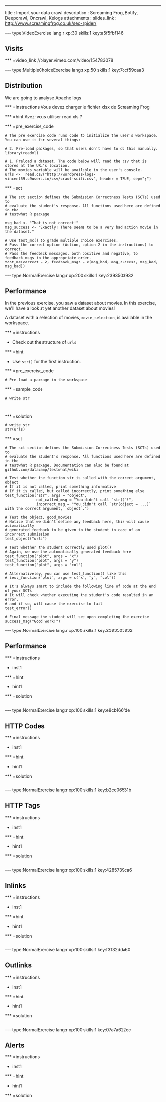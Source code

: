 ---
title       : Import your data crawl
description : Screaming Frog, Botify, Deepcrawl, Oncrawl, Kelogs
attachments :
  slides_link : http://www.screamingfrog.co.uk/seo-spider/

--- type:VideoExercise lang:r xp:30 skills:1 key:a5f5fbf146
## Visits 

*** =video_link
//player.vimeo.com/video/154783078

--- type:MultipleChoiceExercise lang:r xp:50 skills:1 key:7ccf59caa3
## Distribution

We are going to analyse Apache logs

*** =instructions
Vous devez charger le fichier xlsx de Screaming Frog

*** =hint
Avez-vous utiliser read.xls ?

*** =pre_exercise_code
```{r}
# The pre exercise code runs code to initialize the user's workspace. You can use it for several things:

# 2. Pre-load packages, so that users don't have to do this manually.
library(readxl)

# 1. Preload a dataset. The code below will read the csv that is stored at the URL's location.
# The movies variable will be available in the user's console.
urls <-  read.csv("http://wordpress-logs-vincent59.c9users.io/csv/crawl-scifi.csv", header = TRUE, sep=";")

```

*** =sct
```{r}
# The sct section defines the Submission Correctness Tests (SCTs) used to
# evaluate the student's response. All functions used here are defined in the 
# testwhat R package

msg_bad <- "That is not correct!"
msg_success <- "Exactly! There seems to be a very bad action movie in the dataset."

# Use test_mc() to grade multiple choice exercises. 
# Pass the correct option (Action, option 2 in the instructions) to correct.
# Pass the feedback messages, both positive and negative, to feedback_msgs in the appropriate order.
test_mc(correct = 2, feedback_msgs = c(msg_bad, msg_success, msg_bad, msg_bad)) 
```

--- type:NormalExercise lang:r xp:200 skills:1 key:2393503932
## Performance

In the previous exercise, you saw a dataset about movies. In this exercise, we'll have a look at yet another dataset about movies!

A dataset with a selection of movies, `movie_selection`, is available in the workspace.

*** =instructions
- Check out the structure of `urls`

*** =hint
- Use `str()` for the first instruction.


*** =pre_exercise_code
```{r}
# Pre-load a package in the workspace

```

*** =sample_code
```{r}
# write str



```

*** =solution
```{r}
# write str
str(urls)
```

*** =sct
```{r}
# The sct section defines the Submission Correctness Tests (SCTs) used to
# evaluate the student's response. All functions used here are defined in the 
# testwhat R package. Documentation can also be found at github.com/datacamp/testwhat/wiki

# Test whether the function str is called with the correct argument, object
# If it is not called, print something informative
# If it is called, but called incorrectly, print something else
test_function("str", args = "object",
              not_called_msg = "You didn't call `str()`!",
              incorrect_msg = "You didn't call `str(object = ...)` with the correct argument, `object`.")

# Test the object, good_movies
# Notice that we didn't define any feedback here, this will cause automatically 
# generated feedback to be given to the student in case of an incorrect submission
test_object("urls")

# Test whether the student correctly used plot()
# Again, we use the automatically generated feedback here
test_function("plot", args = "x")
test_function("plot", args = "y")
test_function("plot", args = "col")

# Alternativeley, you can use test_function() like this
# test_function("plot", args = c("x", "y", "col"))

# It's always smart to include the following line of code at the end of your SCTs
# It will check whether executing the student's code resulted in an error, 
# and if so, will cause the exercise to fail
test_error()

# Final message the student will see upon completing the exercise
success_msg("Good work!")
```

--- type:NormalExercise lang:r xp:100 skills:1 key:2393503932
## Performance

*** =instructions
- inst1

*** =hint
- hint1

*** =solution
```{r}
```


--- type:NormalExercise lang:r xp:100 skills:1 key:e8cb166fde
## HTTP Codes

*** =instructions
- inst1

*** =hint
- hint1

*** =solution
```{r}
```

--- type:NormalExercise lang:r xp:100 skills:1 key:b2cc06531b
## HTTP Tags

*** =instructions
- inst1

*** =hint
- hint1

*** =solution
```{r}
```

--- type:NormalExercise lang:r xp:100 skills:1 key:4285739ca6
## Inlinks

*** =instructions
- inst1

*** =hint
- hint1

*** =solution
```{r}
```

--- type:NormalExercise lang:r xp:100 skills:1 key:f3132dda60
## Outlinks

*** =instructions
- inst1

*** =hint
- hint1

*** =solution
```{r}
```

--- type:NormalExercise lang:r xp:100 skills:1 key:07a7a622ec
## Alerts

*** =instructions
- inst1

*** =hint
- hint1

*** =solution
```{r}
```

